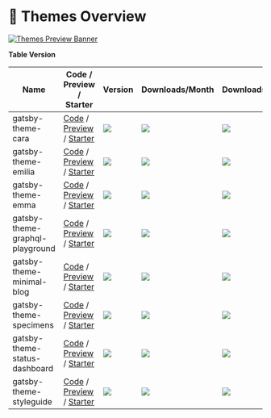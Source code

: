 # 🎨 Themes Overview

[![Themes Preview Banner](https://img.lekoarts.de/gatsby/thin_banner.jpg)](https://themes.lekoarts.de)

**Table Version**

| Name                            | Code / Preview / Starter                                                                                                                                                                                                                          | Version                                                                                                                                                    | Downloads/Month                                                                                                                                                          | Downloads                                                                                                                                                                |
| ------------------------------- | ------------------------------------------------------------------------------------------------------------------------------------------------------------------------------------------------------------------------------------------------- | ---------------------------------------------------------------------------------------------------------------------------------------------------------- | ------------------------------------------------------------------------------------------------------------------------------------------------------------------------ | ------------------------------------------------------------------------------------------------------------------------------------------------------------------------ |
| gatsby-theme-cara               | [Code](https://github.com/LekoArts/gatsby-themes/tree/master/themes/gatsby-theme-cara) / [Preview](https://cara.lekoarts.de/) / [Starter](https://github.com/LekoArts/gatsby-starter-portfolio-cara)                                              | [![](https://img.shields.io/npm/v/@lekoarts/gatsby-theme-cara.svg)](https://www.npmjs.org/package/@lekoarts/gatsby-theme-cara)                             | [![](https://img.shields.io/npm/dm/@lekoarts/gatsby-theme-cara.svg)](https://npmcharts.com/compare/@lekoarts/gatsby-theme-cara?minimal=true)                             | [![](https://img.shields.io/npm/dt/@lekoarts/gatsby-theme-cara.svg)](https://npmcharts.com/compare/@lekoarts/gatsby-theme-cara?minimal=true)                             |
| gatsby-theme-emilia             | [Code](https://github.com/LekoArts/gatsby-themes/tree/master/themes/gatsby-theme-emilia) / [Preview](https://emilia.lekoarts.de/) / [Starter](https://github.com/LekoArts/gatsby-starter-portfolio-emilia)                                        | [![](https://img.shields.io/npm/v/@lekoarts/gatsby-theme-emilia.svg)](https://www.npmjs.org/package/@lekoarts/gatsby-theme-emilia)                         | [![](https://img.shields.io/npm/dm/@lekoarts/gatsby-theme-emilia.svg)](https://npmcharts.com/compare/@lekoarts/gatsby-theme-emilia?minimal=true)                         | [![](https://img.shields.io/npm/dt/@lekoarts/gatsby-theme-emilia.svg)](https://npmcharts.com/compare/@lekoarts/gatsby-theme-emilia?minimal=true)                         |
| gatsby-theme-emma               | [Code](https://github.com/LekoArts/gatsby-themes/tree/master/themes/gatsby-theme-emma) / [Preview](https://emma.lekoarts.de/) / [Starter](https://github.com/LekoArts/gatsby-starter-portfolio-emma)                                              | [![](https://img.shields.io/npm/v/@lekoarts/gatsby-theme-emma.svg)](https://www.npmjs.org/package/@lekoarts/gatsby-theme-emma)                             | [![](https://img.shields.io/npm/dm/@lekoarts/gatsby-theme-emma.svg)](https://npmcharts.com/compare/@lekoarts/gatsby-theme-emma?minimal=true)                             | [![](https://img.shields.io/npm/dt/@lekoarts/gatsby-theme-emma.svg)](https://npmcharts.com/compare/@lekoarts/gatsby-theme-emma?minimal=true)                             |
| gatsby-theme-graphql-playground | [Code](https://github.com/LekoArts/gatsby-themes/tree/master/themes/gatsby-theme-graphql-playground) / [Preview](https://gatsby-theme-graphql-playground.netlify.app/) / [Starter](https://github.com/LekoArts/gatsby-starter-graphql-playground) | [![](https://img.shields.io/npm/v/@lekoarts/gatsby-theme-graphql-playground.svg)](https://www.npmjs.org/package/@lekoarts/gatsby-theme-graphql-playground) | [![](https://img.shields.io/npm/dm/@lekoarts/gatsby-theme-graphql-playground.svg)](https://npmcharts.com/compare/@lekoarts/gatsby-theme-graphql-playground?minimal=true) | [![](https://img.shields.io/npm/dt/@lekoarts/gatsby-theme-graphql-playground.svg)](https://npmcharts.com/compare/@lekoarts/gatsby-theme-graphql-playground?minimal=true) |
| gatsby-theme-minimal-blog       | [Code](https://github.com/LekoArts/gatsby-themes/tree/master/themes/gatsby-theme-minimal-blog) / [Preview](https://minimal-blog.lekoarts.de/) / [Starter](https://github.com/LekoArts/gatsby-starter-minimal-blog)                                | [![](https://img.shields.io/npm/v/@lekoarts/gatsby-theme-minimal-blog.svg)](https://www.npmjs.org/package/@lekoarts/gatsby-theme-minimal-blog)             | [![](https://img.shields.io/npm/dm/@lekoarts/gatsby-theme-minimal-blog.svg)](https://npmcharts.com/compare/@lekoarts/gatsby-theme-minimal-blog?minimal=true)             | [![](https://img.shields.io/npm/dt/@lekoarts/gatsby-theme-minimal-blog.svg)](https://npmcharts.com/compare/@lekoarts/gatsby-theme-minimal-blog?minimal=true)             |
| gatsby-theme-specimens          | [Code](https://github.com/LekoArts/gatsby-themes/tree/master/themes/gatsby-theme-specimens) / [Preview](https://specimens.lekoarts.de/) / [Starter](https://github.com/LekoArts/gatsby-starter-specimens)                                         | [![](https://img.shields.io/npm/v/@lekoarts/gatsby-theme-specimens.svg)](https://www.npmjs.org/package/@lekoarts/gatsby-theme-specimens)                   | [![](https://img.shields.io/npm/dm/@lekoarts/gatsby-theme-specimens.svg)](https://npmcharts.com/compare/@lekoarts/gatsby-theme-specimens?minimal=true)                   | [![](https://img.shields.io/npm/dt/@lekoarts/gatsby-theme-specimens.svg)](https://npmcharts.com/compare/@lekoarts/gatsby-theme-specimens?minimal=true)                   |
| gatsby-theme-status-dashboard   | [Code](https://github.com/LekoArts/gatsby-themes/tree/master/themes/gatsby-theme-status-dashboard) / [Preview](https://status.lekoarts.de/) / [Starter](https://github.com/LekoArts/gatsby-status-dashboard)                                      | [![](https://img.shields.io/npm/v/@lekoarts/gatsby-theme-status-dashboard.svg)](https://www.npmjs.org/package/@lekoarts/gatsby-theme-status-dashboard)     | [![](https://img.shields.io/npm/dm/@lekoarts/gatsby-theme-status-dashboard.svg)](https://npmcharts.com/compare/@lekoarts/gatsby-theme-status-dashboard?minimal=true)     | [![](https://img.shields.io/npm/dt/@lekoarts/gatsby-theme-status-dashboard.svg)](https://npmcharts.com/compare/@lekoarts/gatsby-theme-status-dashboard?minimal=true)     |
| gatsby-theme-styleguide         | [Code](https://github.com/LekoArts/gatsby-themes/tree/master/themes/gatsby-theme-styleguide) / [Preview](https://theme-ui-styleguide.netlify.app/) / [Starter](https://github.com/LekoArts/gatsby-starter-styleguide)                             | [![](https://img.shields.io/npm/v/@lekoarts/gatsby-theme-styleguide.svg)](https://www.npmjs.org/package/@lekoarts/gatsby-theme-styleguide)                 | [![](https://img.shields.io/npm/dm/@lekoarts/gatsby-theme-styleguide.svg)](https://npmcharts.com/compare/@lekoarts/gatsby-theme-styleguide?minimal=true)                 | [![](https://img.shields.io/npm/dt/@lekoarts/gatsby-theme-styleguide.svg)](https://npmcharts.com/compare/@lekoarts/gatsby-theme-styleguide?minimal=true)                 |
